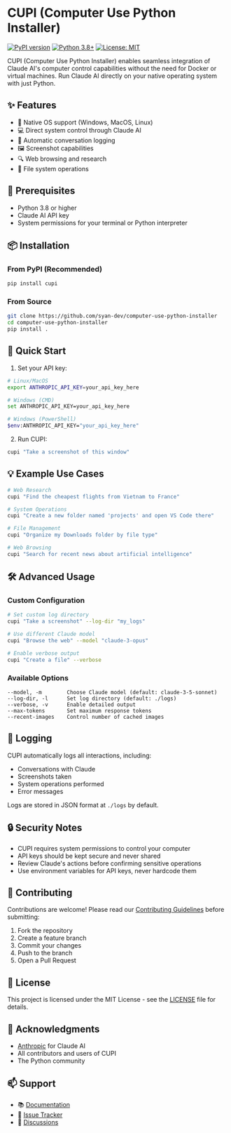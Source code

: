# CUPI (Computer Use Python Installer)

[![PyPI version](https://badge.fury.io/py/cupi.svg)](https://badge.fury.io/py/cupi)
[![Python 3.8+](https://img.shields.io/badge/python-3.8+-blue.svg)](https://www.python.org/downloads/)
[![License: MIT](https://img.shields.io/badge/License-MIT-yellow.svg)](https://opensource.org/licenses/MIT)

CUPI (Computer Use Python Installer) enables seamless integration of Claude AI's computer control capabilities without the need for Docker or virtual machines. Run Claude AI directly on your native operating system with just Python.

## ✨ Features

- 🚀 Native OS support (Windows, MacOS, Linux)
- 💻 Direct system control through Claude AI
- 📝 Automatic conversation logging
- 🖼️ Screenshot capabilities
- 🔍 Web browsing and research
- 📂 File system operations

## 🔧 Prerequisites

- Python 3.8 or higher
- Claude AI API key
- System permissions for your terminal or Python interpreter

## 📦 Installation

### From PyPI (Recommended)

```bash
pip install cupi
```

### From Source

```bash
git clone https://github.com/syan-dev/computer-use-python-installer
cd computer-use-python-installer
pip install .
```

## 🚀 Quick Start

1. Set your API key:

```bash
# Linux/MacOS
export ANTHROPIC_API_KEY=your_api_key_here

# Windows (CMD)
set ANTHROPIC_API_KEY=your_api_key_here

# Windows (PowerShell)
$env:ANTHROPIC_API_KEY="your_api_key_here"
```

2. Run CUPI:

```bash
cupi "Take a screenshot of this window"
```

## 💡 Example Use Cases

```bash
# Web Research
cupi "Find the cheapest flights from Vietnam to France"

# System Operations
cupi "Create a new folder named 'projects' and open VS Code there"

# File Management
cupi "Organize my Downloads folder by file type"

# Web Browsing
cupi "Search for recent news about artificial intelligence"
```

## 🛠️ Advanced Usage

### Custom Configuration

```bash
# Set custom log directory
cupi "Take a screenshot" --log-dir "my_logs"

# Use different Claude model
cupi "Browse the web" --model "claude-3-opus"

# Enable verbose output
cupi "Create a file" --verbose
```

### Available Options

```
--model, -m        Choose Claude model (default: claude-3-5-sonnet)
--log-dir, -l      Set log directory (default: ./logs)
--verbose, -v      Enable detailed output
--max-tokens       Set maximum response tokens
--recent-images    Control number of cached images
```

## 📝 Logging

CUPI automatically logs all interactions, including:
- Conversations with Claude
- Screenshots taken
- System operations performed
- Error messages

Logs are stored in JSON format at `./logs` by default.

## 🔒 Security Notes

- CUPI requires system permissions to control your computer
- API keys should be kept secure and never shared
- Review Claude's actions before confirming sensitive operations
- Use environment variables for API keys, never hardcode them

## 🤝 Contributing

Contributions are welcome! Please read our [Contributing Guidelines](CONTRIBUTING.md) before submitting:

1. Fork the repository
2. Create a feature branch
3. Commit your changes
4. Push to the branch
5. Open a Pull Request

## 📄 License

This project is licensed under the MIT License - see the [LICENSE](LICENSE) file for details.

## 🙏 Acknowledgments

- [Anthropic](https://www.anthropic.com/) for Claude AI
- All contributors and users of CUPI
- The Python community

## 📫 Support

- 📚 [Documentation](https://github.com/syan-dev/computer-use-python-installer/wiki)
- 🐛 [Issue Tracker](https://github.com/syan-dev/computer-use-python-installer/issues)
- 💬 [Discussions](https://github.com/syan-dev/computer-use-python-installer/discussions)

